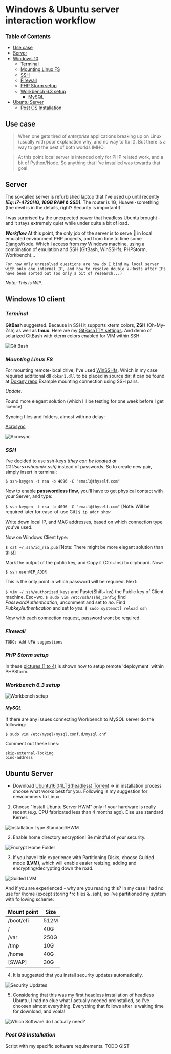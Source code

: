 # Windows & Ubuntu server interaction workflow

### Table of Contents
- [Use case](#use-case)
- [Server](#server)
- [Windows 10](#win10)
  * [Terminal](#terminal)
  * [Mounting Linux FS](#mounting-linux-fs)
  * [SSH](#ssh)
  * [Firewall](#firewall)
  * [PHP Storm setup](#php-storm-setup)
  * [Workbench 6.3 setup](#workbench-6.3-setup)
    + [MySQL](#mysql)
- [Ubuntu Server](#ubuntu-server)
  * [Post OS Installation](#post-os-installation)
  




<!-- toc -->

## Use case
> When one gets tired of _enterprise_ applications breaking up on Linux (usually with poor explanation why, and no way to fix it). But there is a way to get the best of both worlds IMHO.

> At this point local server is intended only for PHP related work, and a bit of Python/Node. So anything that I've installed was towards that goal.


## Server
The so-called server is refurbished laptop that I've used up until recently _**[Eq: i7-4720HQ, 16GB RAM & SSD]**_. The router is 1G, Huawei-something (the devil is in the details, right? Security is important!)

I was surprised by the unexpected power that headless Ubuntu brought - and it stays extremely quiet while under quite a bit of load.

_**Workflow**_
    At this point, the only job of the server is to serve :troll: in local emulated environment PHP projects, and from time to time some Django/Node. Which I access from my Windows machine, using a combination of emulation and SSH (GitBash, WinSSHfs, PHPStorm, Workbench)...

    For now only unresolved questions are how do I bind my local server with only one internal IP, and how to resolve double V-Hosts after IPs have been sorted out (So only a bit of research...)

*Note: This is WIP.*

## Windows 10 client


### *Terminal* 

**GitBash** suggested. Because in SSH it supports xterm colors, **ZSH** (Oh-My-Zsh) as well as **tmux**. Here are my [GitBashTTY settings](https://gist.github.com/l3xq/07aebaad79e51ed28756e9a4dc2a8012). And demo of solarized GitBash with xterm colors enabled for VIM within SSH:


![Git Bash][git-bash-gif]


### *Mounting Linux FS*


For mounting remote-local drive, I've used [WinSSHfs](https://github.com/Foreveryone-cz/win-sshfs/releases). Which in my case required additional dll `dokan1.dll` to be placed in source dir; it can be found at [Dokany repo](https://github.com/dokan-dev/dokany/releases)
Example mounting connection using SSH pairs.

_Update:_ 


Found more elegant solution (which I'll be testing for one week before I get licence).


Syncing files and folders, almost with no delay:


[Acrosync](https://acrosync.com/home.html) 


![Acrosync][acrosync]


### *SSH*


I've decided to use ssh-keys _(they can be located at C:\Users\<whoami>\.ssh)_ instead of passwords. So to create new pair, simply insert in terminal:


`$ ssh-keygen -t rsa -b 4096 -C "email@thyself.com"`


Now to enable **passwordless flow**, you'll have to get physical contact with your Server, and type:


`$ ssh-keygen -t rsa -b 4096 -C "email@thyself.com"`    [Note: Will be required later for ease-of-use Git]
`$ ip addr show`


Write down local IP, and MAC addresses, based on which connection type you've used.

Now on Windows Client type:


`$ cat ~/.ssh/id_rsa.pub`    [Note: There might be more elegant solution than this!]


Mark the output of the public key, and Copy it (Ctrl+Ins) to clipboard. Now:


`$ ssh user@IP_ADDR`


This is the only point in which password will be required. Next:


`$ vim ~/.ssh/authorized_keys` and Paste(Shift+Ins) the Public key of Client machine. Esc+wq.
`$ sudo vim /etc/ssh/sshd_config` find _PasswordAuthentication_, uncomment and set to _no_. Find _PubkeyAuthentication_ and set to _yes_.
`$ sudo systemctl reload ssh`


Now with each connection request, password wont be required.


### *Firewall*


    TODO: Add UFW suggestions


### *PHP Storm setup*


In these [pictures (1 to 4)](https://github.com/l3xq/DevDocs/blob/master/ext/pics_PHPStorm_WBench) is shown how to setup remote 'deployment' within PHPStorm.


### *Workbench 6.3 setup*


![Workbench setup][workbench]


#### *MySQL*


If there are any issues connecting Workbench to MySQL server do the following:


`$ sudo vim /etc/mysql/mysql.conf.d/mysql.cnf`

Comment out these lines:
```
skip-external-locking
bind-address
```


## Ubuntu Server


* Download [Ubuntu16.04LTS(headless) Torrent](http://releases.ubuntu.com/16.04/ubuntu-16.04.3-server-amd64.iso.torrent?_ga=2.93931348.89627716.1518119172-582049912.1518119172) -> in installation process choose what works best for you. Following is my suggestion for newcommers to Linux:

1. Choose "Install Ubuntu Server HWM" only if your hardware is really recent (e.g. CPU fabricated less than 4 months ago). Else use standard Kernel.


![Installation Type Standard/HWM][install-type]


2. Enable home directory encryption! Be mindful of your security.


![Encrypt Home Folder][encrypt-home]


3. If you have little experience with Partitioning Disks, choose Guided mode **(LVM)**, which will enable easier resizing, adding and encrypting/decrypting down the road. 


![Guided LVM][part-disks]


And if you are experienced - why are you reading this? In my case I had no use for /home (except storing \*rc files & .ssh), so I've partitioned my system with following scheme:

 Mount point  |  Size
 -------------|-------------
 /boot/efi    |  512M
 /            |  40G
 /var         |  250G
 /tmp         |  10G
 /home        |  40G
 [SWAP]       |  30G

4. It is suggested that you install security updates automatically.


![Security Updates][sec-updates]


5. Considering that this was my first headless installation of headless Ubuntu, I had no clue what I actually needed preinstalled, so I've choosen almost everything. Everything that follows after is waiting time for download, and voala!


![Which Software do I actually need?][soft-select]


### *Post OS Installation*


Script with my specific software requirements. TODO GIST




[install-type]: https://github.com/l3xq/DevDocs/blob/master/ext/pics_UbuntuServer/1.PNG
[encrypt-home]: https://github.com/l3xq/DevDocs/blob/master/ext/pics_UbuntuServer/2.PNG
[part-disks]: https://github.com/l3xq/DevDocs/blob/master/ext/pics_UbuntuServer/3.PNG
[sec-updates]: https://github.com/l3xq/DevDocs/blob/master/ext/pics_UbuntuServer/4.PNG
[soft-select]: https://github.com/l3xq/DevDocs/blob/master/ext/pics_UbuntuServer/5.png

[git-bash-gif]: https://github.com/l3xq/DevDocs/blob/master/ext/GitBash.gif
[workbench]: https://github.com/l3xq/DevDocs/blob/master/ext/pics_PHPStorm_WBench/wb-connect.PNG
[acrosync]: https://github.com/l3xq/DevDocs/blob/master/ext/acrosync.png